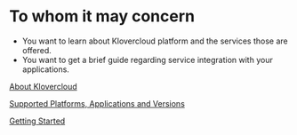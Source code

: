 # To whom it may concern

- You want to learn about Klovercloud platform and the services those are offered.
- You want to get a brief guide regarding service integration with your applications.

[About Klovercloud](https://github.com/klovercloud-dev/klovercloud-starter-doc/blob/master/AboutKlovercloud.md)

[Supported Platforms, Applications and Versions](https://github.com/klovercloud-dev/klovercloud-starter-doc/blob/master/Versions.md)

[Getting Started](https://github.com/klovercloud-dev/klovercloud-starter-doc/blob/master/GettingStarted.md)